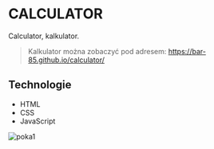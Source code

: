 # CALCULATOR
Calculator, kalkulator.



>Kalkulator można zobaczyć pod adresem: https://bar-85.github.io/calculator/


## Technologie
* HTML
* CSS
* JavaScript



![poka1](https://user-images.githubusercontent.com/105555319/168683351-87b50cd4-4020-4180-abf7-a7da73613c78.png)

